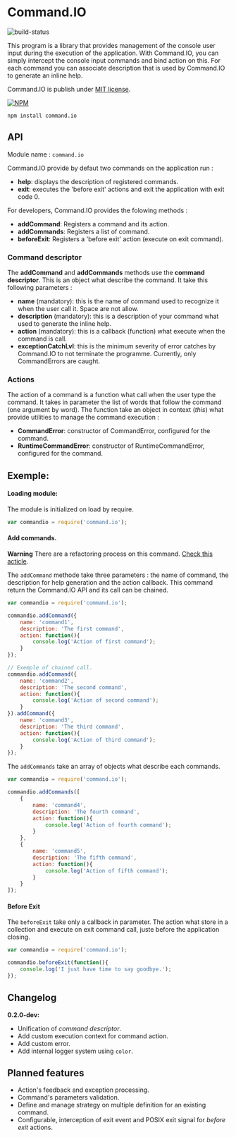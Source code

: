 Command.IO
==========

![build-status](http://status.ci.techniv.fr/Command.IO)

This program is a library that provides management of the console user input during the execution of the application.
With Command.IO, you can simply intercept the console input commands and bind action on this. For each command you
can associate description that is used by Command.IO to generate an inline help.

Command.IO is publish under [MIT license](https://raw.github.com/Techniv/node-command-io/master/LICENSE).

[![NPM](https://npmjs.org/favicon.ico)](https://npmjs.org/package/command.io)
```
npm install command.io
```

## API

Module name : ```command.io```

Command.IO provide by defaut two commands on the application run :

- **help**: displays the description of registered commands.
- **exit**: executes the 'before exit' actions and exit the application with exit code 0.

For developers, Command.IO provides the folowing methods :

- **addCommand**: Registers a command and its action.
- **addCommands**: Registers a list of command.
- **beforeExit**: Registers a 'before exit' action (execute on exit command).

### Command descriptor

The **addCommand** and **addCommands** methods use the **command descriptor**. This is an object what describe the
command. It take this following parameters :
- **name** (mandatory): this is the name of command used to recognize it when the user call it. Space are not allow.
- **description** (mandatory): this is a description of your command what used to generate the inline help.
- **action** (mandatory): this is a callback (function) what execute when the command is call.
- **exceptionCatchLvl**: this is the minimum severity of error catches by Command.IO to not terminate the programme.
Currently, only CommandErrors are caught.

### Actions

The action of a command is a function what call when the user type the command. It takes in parameter the list of words
that follow the command (one argument by word).
The function take an object in context (*this*) what provide utilities to manage the command execution :
- **CommandError**: constructor of CommandError, configured for the command.
- **RuntimeCommandError**: constructor of RuntimeCommandError, configured for the command.

## Exemple:

#### Loading module:
The module is initialized on load by require.
```javascript
var commandio = require('command.io');
```

#### Add commands.
**Warning**
There are a refactoring process on this command. [Check this acticle](https://github.com/Techniv/node-command-io/wiki/Command-descriptor-refactoring).

The `addCommand` methode take three parameters : the name of command, the description for help
generation and the action callback. This command return the Command.IO API and its call can be chained.
```javascript
var commandio = require('command.io');

commandio.addCommand({
	name: 'command1',
	description: 'The first command',
	action: function(){
		console.log('Action of first command');
	}
});

// Exemple of chained call.
commandio.addCommand({
	name: 'command2',
	description: 'The second command',
	action: function(){
		console.log('Action of second command');
	}
}).addCommand({
	name: 'command3',
	description: 'The third command',
	action: function(){
		console.log('Action of third command');
	}
});
```

The `addCommands` take an array of objects what describe each commands.
```javascript
var commandio = require('command.io');

commandio.addCommands([
	{
		name: 'command4',
		description: 'The fourth command',
		action: function(){
			console.log('Action of fourth command');
		}
	},
	{
		name: 'command5',
		description: 'The fifth command',
		action: function(){
			console.log('Action of fifth command');
		}
	}
]);
```

#### Before Exit
The `beforeExit` take only a callback in parameter. The action what store in a collection and execute on exit command call, juste before the application closing.
```javascript
var commandio = require('command.io');

commandio.beforeExit(function(){
	console.log('I just have time to say goodbye.');
});
```

## Changelog
**0.2.0-dev:**
- Unification of *command descriptor*.
- Add custom execution context for command action.
- Add custom error.
- Add internal logger system using `color`.


## Planned features

* Action's feedback and exception processing.
* Command's parameters validation.
* Define and manage strategy on multiple definition for an existing command.
* Configurable, interception of exit event and POSIX exit signal for *before exit* actions.
